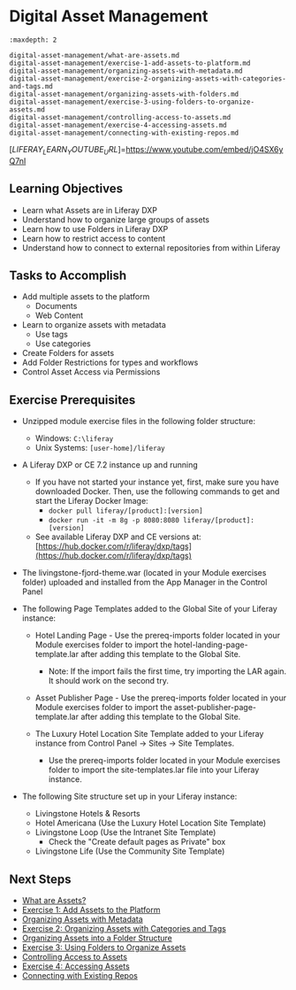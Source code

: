 # Digital Asset Management

```{toctree}
:maxdepth: 2

digital-asset-management/what-are-assets.md
digital-asset-management/exercise-1-add-assets-to-platform.md
digital-asset-management/organizing-assets-with-metadata.md
digital-asset-management/exercise-2-organizing-assets-with-categories-and-tags.md
digital-asset-management/organizing-assets-with-folders.md
digital-asset-management/exercise-3-using-folders-to-organize-assets.md
digital-asset-management/controlling-access-to-assets.md
digital-asset-management/exercise-4-accessing-assets.md
digital-asset-management/connecting-with-existing-repos.md
```

[$LIFERAY_LEARN_YOUTUBE_URL$]=https://www.youtube.com/embed/jO4SX6yQ7nI

## Learning Objectives

* Learn what Assets are in Liferay DXP
* Understand how to organize large groups of assets
* Learn how to use Folders in Liferay DXP
* Learn how to restrict access to content
* Understand how to connect to external repositories from within Liferay

## Tasks to Accomplish

* Add multiple assets to the platform
    - Documents
    - Web Content
* Learn to organize assets with metadata
    - Use tags
    - Use categories
* Create Folders for assets
* Add Folder Restrictions for types and workflows
* Control Asset Access via Permissions

## Exercise Prerequisites

* Unzipped module exercise files in the following folder structure:
    - Windows: `C:\liferay`
    - Unix Systems: `[user-home]/liferay`	
* A Liferay DXP or CE 7.2 instance up and running
    - If you have not started your instance yet, first, make sure you have downloaded Docker. Then, use the following commands to get and start the Liferay Docker Image:
        * `docker pull liferay/[product]:[version]`
        * `docker run -it -m 8g -p 8080:8080 liferay/[product]:[version]`  
    - See available Liferay DXP and CE versions at: [https://hub.docker.com/r/liferay/dxp/tags](https://hub.docker.com/r/liferay/dxp/tags)
* The livingstone-fjord-theme.war (located in your Module exercises folder) uploaded and installed from the App Manager in the Control Panel
* The following Page Templates added to the Global Site of your Liferay instance:
    - Hotel Landing Page - Use the prereq-imports folder located in your Module exercises folder to import the hotel-landing-page-template.lar after adding this template to the Global Site.
        * Note: If the import fails the first time, try importing the LAR again. It should work on the second try.
    - Asset Publisher Page - Use the prereq-imports folder located in your Module exercises folder to import the asset-publisher-page-template.lar after adding this template to the Global Site.
    
    - The Luxury Hotel Location Site Template added to your Liferay instance from Control Panel → Sites → Site Templates.
        * Use the prereq-imports folder located in your Module exercises folder to import the site-templates.lar file into your Liferay instance.
    
* The following Site structure set up in your Liferay instance: 
    - Livingstone Hotels & Resorts
    - Hotel Americana (Use the Luxury Hotel Location Site Template)
    - Livingstone Loop (Use the Intranet Site Template)
        * Check the "Create default pages as Private" box 
    - Livingstone Life (Use the Community Site Template)

## Next Steps

* [What are Assets?](./digital-asset-management/what-are-assets.md) 
* [Exercise 1: Add Assets to the Platform](./digital-asset-management/exercise-1-add-assets-to-platform.md)
* [Organizing Assets with Metadata](./digital-asset-management/organizing-assets-with-metadata.md)
* [Exercise 2: Organizing Assets with Categories and Tags](./digital-asset-management/exercise-2-organizing-assets-with-categories-and-tags.md)
* [Organizing Assets into a Folder Structure](./digital-asset-management/organizing-assets-with-folders.md)
* [Exercise 3: Using Folders to Organize Assets](./digital-asset-management/exercise-3-using-folders-to-organize-assets.md)
* [Controlling Access to Assets](./digital-asset-management/controlling-access-to-assets.md)
* [Exercise 4: Accessing Assets](./digital-asset-management/exercise-4-accessing-assets.md)
* [Connecting with Existing Repos](./digital-asset-management/connecting-with-existing-repos.md)